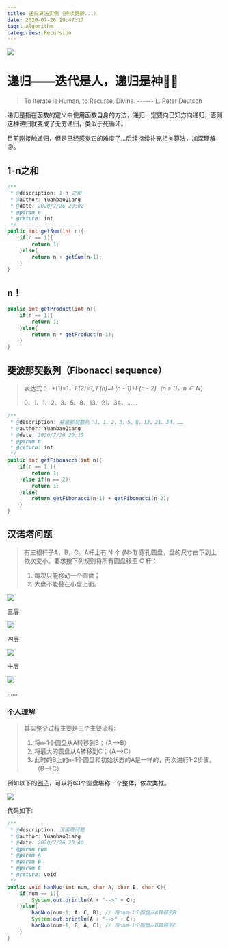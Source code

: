 ```yaml
---
title: 递归算法实例（持续更新...）
date: 2020-07-26 19:47:17
tags: Algorithm
categories: Recursion
---
```


![](https://cdn.jsdelivr.net/gh/YuanbaoQiang/PicGoBed/img/20200726223600.png)

<!--more-->

# 递归——迭代是人，递归是神🙆‍♂️

> To Iterate is Human, to Recurse, Divine. ------ L. Peter Deutsch

递归是指在函数的定义中使用函数自身的方法，递归一定要向已知方向递归，否则这种递归就变成了无穷递归，类似于死循环。

目前刚接触递归，但是已经感觉它的难度了...后续持续补充相关算法，加深理解😜。

## 1-n之和

```java
/**
 * @description: 1-n 之和
 * @author: YuanbaoQiang
 * @date: 2020/7/26 20:02
 * @param n
 * @return: int
 */
public int getSum(int n){
    if(n == 1){
        return 1;
    }else{
        return n + getSum(n-1);
    }
}
```

## n！

```java
public int getProduct(int n){
    if(n == 1){
        return 1;
    }else{
        return n * getProduct(n-1);
    }
}
```

## 斐波那契数列（Fibonacci sequence）

> 表达式：F*(1)=1，*F(2)=1, *F*(n)=*F*(n - 1)+*F*(n - 2)（*n* ≥ 3，*n* ∈ N*）
>
> 0、1、1、2、3、5、8、13、21、34、……

```java
/**
 * @description: 斐波那契数列：1、1、2、3、5、8、13、21、34、……
 * @author: YuanbaoQiang
 * @date: 2020/7/26 20:15
 * @param n
 * @return: int
 */
public int getFibonacci(int n){
    if(n == 1 ){
        return 1;
    }else if(n == 2){
        return 1;
    }else{
        return getFibonacci(n-1) + getFibonacci(n-2);
    }
}
```

## 汉诺塔问题

> 有三根杆子A，B，C。A杆上有 N 个 (N>1) 穿孔圆盘，盘的尺寸由下到上依次变小。要求按下列规则将所有圆盘移至 C 杆：
>
> 1. 每次只能移动一个圆盘；
> 2. 大盘不能叠在小盘上面。

![](https://cdn.jsdelivr.net/gh/YuanbaoQiang/PicGoBed/img/20200726203255.png)

三层

![](https://cdn.jsdelivr.net/gh/YuanbaoQiang/PicGoBed/img/20200726203300.webp)

四层

![](https://cdn.jsdelivr.net/gh/YuanbaoQiang/PicGoBed/img/20200726203306.webp)

十层

![](https://cdn.jsdelivr.net/gh/YuanbaoQiang/PicGoBed/img/20200726203311.gif)

......

### 个人理解

> 其实整个过程主要是三个主要流程:
>
> 1. 将n-1个圆盘从A转移到B；（A-->B）
> 2. 将最大的圆盘从A转移到C；（A-->C）
> 3. 此时的B上的n-1个圆盘和初始状态的A是一样的，再次进行1-2步骤。（B-->C）

例如以下的[例子](https://blog.csdn.net/qq_37873310/article/details/80461767)，可以将63个圆盘堪称一个整体，依次类推。

![](https://cdn.jsdelivr.net/gh/YuanbaoQiang/PicGoBed/img/20200726203317.png)



代码如下:

```java
/**
 * @description: 汉诺塔问题
 * @author: YuanbaoQiang
 * @date: 2020/7/26 20:40
 * @param num
 * @param A
 * @param B
 * @param C
 * @return: void
 */
public void hanNuo(int num, char A, char B, char C){
    if(num == 1){
        System.out.println(A + "-->" + C);
    }else{
        hanNuo(num-1, A, C, B); // 将num-1个圆盘从A转移到B
        System.out.println(A + "-->" + C);
        hanNuo(num-1, B, A, C); // 将num-1个圆盘从B转移到C
    }
}
```